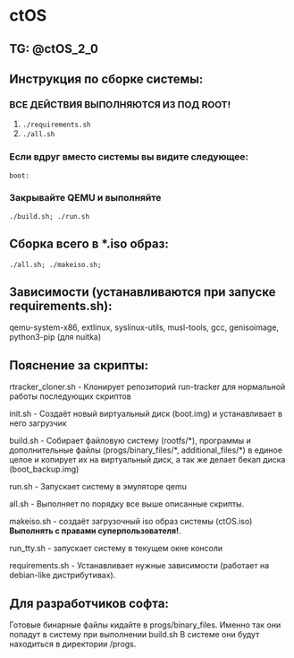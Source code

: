 # ctOS

## TG: @ctOS\_2\_0

## Инструкция по сборке системы:
### ВСЕ ДЕЙСТВИЯ ВЫПОЛНЯЮТСЯ ИЗ ПОД ROOT!
1. ```./requirements.sh ```
2. ```./all.sh```
### Если вдруг вместо системы вы видите следующее:
```boot:```
### Закрывайте QEMU и выполняйте
```./build.sh; ./run.sh```

## Сборка всего в \*.iso образ:
```./all.sh; ./makeiso.sh;```

## Зависимости (устанавливаются при запуске requirements.sh):
qemu-system-x86,
extlinux,
syslinux-utils,
musl-tools,
gcc,
genisoimage,
python3-pip (для nuitka)

## Пояснение за скрипты:
rtracker_cloner.sh - Клонирует репозиторий run-tracker для нормальной работы последующих скриптов

init.sh - Создаёт новый виртуальный диск (boot.img) и устанавливает в него загрузчик

build.sh - Собирает файловую систему (rootfs/\*), программы и дополнительные файлы (progs/binary_files/\*, additional_files/\*) в единое целое и копирует их на виртуальный диск, а так же делает бекап диска (boot_backup.img)

run.sh - Запускает систему в эмуляторе qemu

all.sh - Выполняет по порядку все выше описанные скрипты.

makeiso.sh - создаёт загрузочный iso образ системы (ctOS.iso) **Выполнять с правами суперпользователя!**.

run_tty.sh - запускает систему в текущем окне консоли

requirements.sh - Устанавливает нужные зависимости (работает на debian-like дистрибутивах).

## Для разработчиков софта:
Готовые бинарные файлы кидайте в progs/binary_files. Именно так они попадут в систему при выполнении build.sh В системе они будут находиться в директории /progs.

